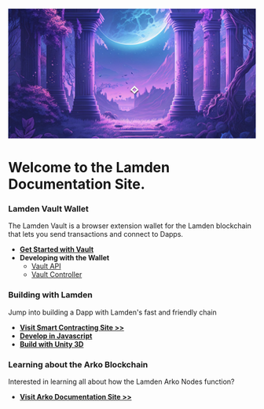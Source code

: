 ![](./img/background.jpg)
# Welcome to the Lamden Documentation Site.

### Lamden Vault Wallet
The Lamden Vault is a browser extension wallet for the Lamden blockchain that lets you send transactions and connect to Dapps.

- **[Get Started with Vault](wallet/overview)**
- **Developing with the Wallet**
    - [Vault API](develop/wallet_api/overview)
    - [Vault Controller](develop/wallet_controller/wallet_controller_quickstart)

### Building with Lamden

Jump into building a Dapp with Lamden's fast and friendly chain

- **[Visit Smart Contracting Site >>](https://contracting.lamden.io/)**
- **[Develop in Javascript](develop/lamden_js/overview)**
- **[Build with Unity 3D](develop/unity_3d/unity_3d)**

### Learning about the Arko Blockchain

Interested in learning all about how the Lamden Arko Nodes function?

- **[Visit Arko Documentation Site >>](https://architecture.lamden.io/intro/)**
